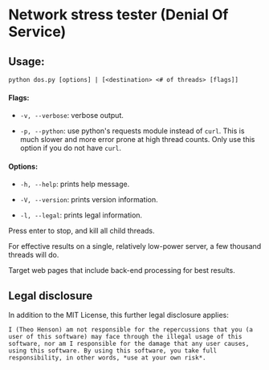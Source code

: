 # Network stress tester (Denial Of Service)

## Usage:

```
python dos.py [options] | [<destination> <# of threads> [flags]]
```

#### Flags:

* `-v, --verbose`: verbose output.

* `-p, --python`: use python's requests module instead of `curl`.
This is much slower and more error prone at high thread counts. Only use this option if you do not have `curl`.

#### Options:

* `-h, --help`: prints help message.

* `-V, --version`: prints version information.

* `-l, --legal`: prints legal information.

Press enter to stop, and kill all child threads.

For effective results on a single, relatively low-power server, a few thousand threads will do.

Target web pages that include back-end processing for best results.

## Legal disclosure

In addition to the MIT License, this further legal disclosure applies:

`
I (Theo Henson) am not responsible for the repercussions that you (a user of this software) may face through the illegal usage of this software, nor am I responsible for the damage that any user causes, using this software. By using this software, you take full responsibility, in other words, *use at your own risk*.
`
